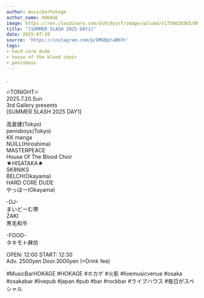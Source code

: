 ```yaml
---
author: musicbarhokage
author_name: HOKAGE
image: https://res.cloudinary.com/ds9j0yzsf/image/upload/v1759820365/DMUBptaBH7n.jpg
title: "[SUMMER SLASH 2025 DAY1]"
date: 2025-07-20
source: 'https://instagram.com/p/DMUBptaBH7n'
tags:
- hard core dude
- house of the blood choir
- penisboys
---
```

.

🔥TONIGHT🔥<br>
2025.7.20.Sun<br>
3rd Gallery presents<br>
[SUMMER SLASH 2025 DAY1]

高倉建(Tokyo)<br>
penisboys(Tokyo)<br>
KK manga<br>
NUILL(Hiroshima)<br>
MASTERPEACE<br>
House Of The Blood Choir<br>
★HISATAKA★<br>
SK8NIKS<br>
BELCH(Okayama)<br>
HARD CORE DUDE<br>
やっほー(Okayama)

-DJ-<br>
まいどーむ堺<br>
ZAKI<br>
黒毛和牛

-FOOD-<br>
タキモト麻坊

OPEN: 12:00 START: 12:30<br>
Adv. 2500yen Door.3000yen (+Drink fee)

#MusicBarHOKAGE #HOKAGE #ホカゲ #火影 #livemusicvenue #osaka #osakabar #livepub #japan #pub #bar #rockbar #ライブハウス #毎日がスペシャル
